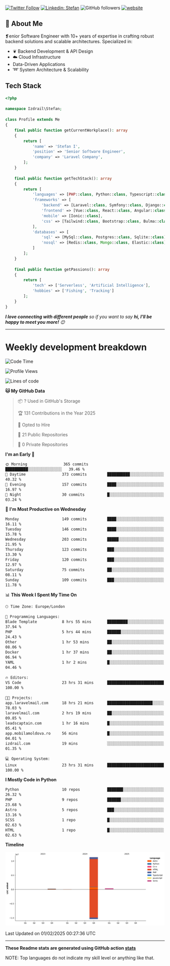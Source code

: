 [![Twitter Follow](https://img.shields.io/twitter/follow/thephpteacher?label=Follow)](https://twitter.com/intent/follow?screen_name=thephpteacher)
[![Linkedin: Stefan](https://img.shields.io/badge/izdrail-blue?style=flat-square&logo=Linkedin&logoColor=white&link=https://www.linkedin.com/in/izdrail/)](https://www.linkedin.com/in/izdrail/)
![GitHub followers](https://img.shields.io/github/followers/izdrail?label=Follow&style=social)
[![website](https://img.shields.io/badge/Website-46a2f1.svg?&style=flat-square&logo=Google-Chrome&logoColor=white&link=https://izdrail.com/)](https://izdrail.com/)

## 🚀 About Me
❡enior Software Engineer with 10+ years of expertise in crafting robust backend solutions and scalable architectures. 
Specialized in:

- ❦ Backend Development & API Design
- ☁️ Cloud Infrastructure
-  Data-Driven Applications
- ➿ System Architecture & Scalability

## Tech Stack

```php
<?php

namespace Izdrail\Stefan;

class Profile extends Me
{
    final public function getCurrentWorkplace(): array
    {
        return [
            'name' => 'Stefan I',
            'position' => 'Senior Software Engineer',
            'company' => 'Laravel Company',
        ];
    }
    
    final public function getTechStack(): array
    {
        return [
            'languages' => [PHP::class, Python::class, Typescript::class],
            'frameworks' => [
                'backend' => [Laravel::class, Symfony::class, Django::class, FastApi::class],
                'frontend' => [Vue::class, React::class, Angular::class],
                'mobile' => [Ionic::class],
                'css' => [Tailwind::class, Bootstrap::class, Bulma::class]
            ],
            'databases' => [
                'sql' => [MySql::class, Postgres::class, Sqlite::class],
                'nosql' => [Redis::class, Mongo::class, Elastic::class]
            ]
        ];
    }

    final public function getPassions(): array
    {
        return [
            'tech' => ['Serverless', 'Artificial Intelligence'],
            'hobbies' => ['Fishing', 'Tracking']
        ];
    }
}
```
 <em><b>I love connecting with different people</b> so if you want to say <b>hi, I'll be happy to meet you more!</b> 😊</em>


---
# Weekly development breakdown
<!--START_SECTION:waka-->
![Code Time](http://img.shields.io/badge/Code%20Time-975%20hrs%2026%20mins-blue)

![Profile Views](http://img.shields.io/badge/Profile%20Views-0-blue)

![Lines of code](https://img.shields.io/badge/From%20Hello%20World%20I%27ve%20Written-12.1%20million%20lines%20of%20code-blue)

**🐱 My GitHub Data** 

> 📦 ? Used in GitHub's Storage 
 > 
> 🏆 131 Contributions in the Year 2025
 > 
> 💼 Opted to Hire
 > 
> 📜 21 Public Repositories 
 > 
> 🔑 0 Private Repositories 
 > 
**I'm an Early 🐤** 

```text
🌞 Morning                365 commits         ██████████░░░░░░░░░░░░░░░   39.46 % 
🌆 Daytime                373 commits         ██████████░░░░░░░░░░░░░░░   40.32 % 
🌃 Evening                157 commits         ████░░░░░░░░░░░░░░░░░░░░░   16.97 % 
🌙 Night                  30 commits          █░░░░░░░░░░░░░░░░░░░░░░░░   03.24 % 
```
📅 **I'm Most Productive on Wednesday** 

```text
Monday                   149 commits         ████░░░░░░░░░░░░░░░░░░░░░   16.11 % 
Tuesday                  146 commits         ████░░░░░░░░░░░░░░░░░░░░░   15.78 % 
Wednesday                203 commits         █████░░░░░░░░░░░░░░░░░░░░   21.95 % 
Thursday                 123 commits         ███░░░░░░░░░░░░░░░░░░░░░░   13.30 % 
Friday                   120 commits         ███░░░░░░░░░░░░░░░░░░░░░░   12.97 % 
Saturday                 75 commits          ██░░░░░░░░░░░░░░░░░░░░░░░   08.11 % 
Sunday                   109 commits         ███░░░░░░░░░░░░░░░░░░░░░░   11.78 % 
```


📊 **This Week I Spent My Time On** 

```text
🕑︎ Time Zone: Europe/London

💬 Programming Languages: 
Blade Template           8 hrs 55 mins       █████████░░░░░░░░░░░░░░░░   37.94 % 
PHP                      5 hrs 44 mins       ██████░░░░░░░░░░░░░░░░░░░   24.43 % 
Other                    1 hr 53 mins        ██░░░░░░░░░░░░░░░░░░░░░░░   08.06 % 
Docker                   1 hr 37 mins        ██░░░░░░░░░░░░░░░░░░░░░░░   06.94 % 
YAML                     1 hr 2 mins         █░░░░░░░░░░░░░░░░░░░░░░░░   04.46 % 

🔥 Editors: 
VS Code                  23 hrs 31 mins      █████████████████████████   100.00 % 

🐱‍💻 Projects: 
app.laravelmail.com      18 hrs 21 mins      ████████████████████░░░░░   78.03 % 
laravelmail.com          2 hrs 19 mins       ██░░░░░░░░░░░░░░░░░░░░░░░   09.85 % 
leadscaptain.com         1 hr 16 mins        █░░░░░░░░░░░░░░░░░░░░░░░░   05.41 % 
app.mobilamoldova.ro     56 mins             █░░░░░░░░░░░░░░░░░░░░░░░░   04.01 % 
izdrail.com              19 mins             ░░░░░░░░░░░░░░░░░░░░░░░░░   01.35 % 

💻 Operating System: 
Linux                    23 hrs 31 mins      █████████████████████████   100.00 % 
```

**I Mostly Code in Python** 

```text
Python                   10 repos            ███████░░░░░░░░░░░░░░░░░░   26.32 % 
PHP                      9 repos             ██████░░░░░░░░░░░░░░░░░░░   23.68 % 
Astro                    5 repos             ███░░░░░░░░░░░░░░░░░░░░░░   13.16 % 
SCSS                     1 repo              █░░░░░░░░░░░░░░░░░░░░░░░░   02.63 % 
HTML                     1 repo              █░░░░░░░░░░░░░░░░░░░░░░░░   02.63 % 
```



**Timeline**

![Lines of Code chart](https://raw.githubusercontent.com/izdrail/izdrail/master/assets/bar_graph.png)


 Last Updated on 01/02/2025 00:27:36 UTC
<!--END_SECTION:waka-->

---


**These Readme stats are generated using GitHub action [stats](https://github.com/izdrail/stats)**

NOTE: Top languages do not indicate my skill level or anything like that. 
